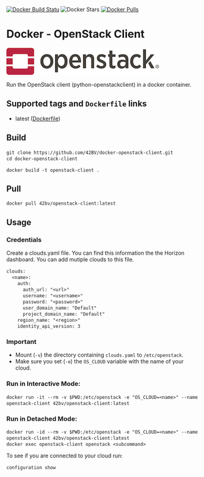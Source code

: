 [![Docker Build Statu](https://img.shields.io/docker/build/42bv/openstack-client.svg)](https://hub.docker.com/r/42bv/openstack-client/builds/) ![Docker Stars](https://img.shields.io/docker/stars/42bv/openstack-client.svg) [![Docker Pulls](https://img.shields.io/docker/pulls/42bv/openstack-client.svg)](https://hub.docker.com/r/42bv/openstack-client/)


# Docker - OpenStack Client
[![Openstack Client](https://raw.githubusercontent.com/42BV/docker-openstack-client/master/logo.png)](https://github.com/openstack/python-openstackclient)

Run the OpenStack client (python-openstackclient) in a docker container.

## Supported tags and `Dockerfile` links

- latest ([Dockerfile](https://github.com/42BV/docker-openstack-client/blob/master/Dockerfile))

## Build 

```
git clone https://github.com/42BV/docker-openstack-client.git
cd docker-openstack-client
```
```
docker build -t openstack-client .
```

## Pull

```
docker pull 42bv/openstack-client:latest
```

## Usage

### Credentials
Create a clouds.yaml file. You can find this information the the Horizon dashboard. You can add mutiple clouds to this file.
```
clouds:
  <name>:
    auth:
      auth_url: "<url>"
      username: "<username>"
      password: "<password>"
      user_domain_name: "Default"
      project_domain_name: "Default"
    region_name: "<region>"
    identity_api_version: 3
```

### Important
- Mount (`-v`) the directory containing `clouds.yaml` to `/etc/openstack`.
- Make sure you set (`-e`) the `OS_CLOUD` variable with the name of your cloud.

### Run in Interactive Mode:
```
docker run -it --rm -v $PWD:/etc/openstack -e "OS_CLOUD=<name>" --name openstack-client 42bv/openstack-client:latest
```

### Run in Detached Mode:
```
docker run -id --rm -v $PWD:/etc/openstack -e "OS_CLOUD=<name>" --name openstack-client 42bv/openstack-client:latest
docker exec openstack-client openstack <subcommand>
```

To see if you are connected to your cloud run:

```
configuration show
```
